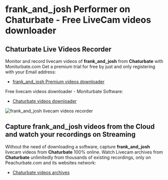 # frank_and_josh Performer on Chaturbate - Free LiveCam videos downloader

## Chaturbate Live Videos Recorder

Monitor and record livecam videos of **frank_and_josh** from **Chaturbate** with Moniturbate.com
Get a premium trial for free by just and only registering with your Email address:
* [frank_and_josh Premium videos downloader](https://moniturbate.com/request-demo-licence-key.html)

Free livecam videos downloader - Moniturbate Software:
* [Chaturbate videos downloader](https://moniturbate.com/moniturbate-download-software.html)

![frank_and_josh livecam videos recorder](https://peachurnet.com/templates/moniturbate-software.png)


## Capture frank_and_josh videos from the Cloud and watch your recordings on Streaming

Without the need of downloading a software, capture **frank_and_josh** livecam videos from **Chaturbate** 100% online.
Watch Livecam archives from **Chaturbate** unlimitedly from thousands of existing recordings, only on Peachurbate.com and its websites network:
* [Chaturbate videos archives](https://peachurnet.com/)
